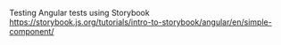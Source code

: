 Testing Angular tests using Storybook
https://storybook.js.org/tutorials/intro-to-storybook/angular/en/simple-component/

